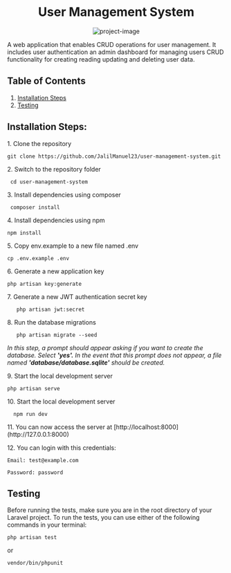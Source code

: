 <h1 align="center" id="title">User Management System</h1>
<p align="center">
<img src="https://socialify.git.ci/JalilManuel23/user-management-system/image?description=1&amp;descriptionEditable=Users%20CRUD&amp;font=Inter&amp;language=1&amp;name=1&amp;owner=1&amp;pattern=Signal&amp;stargazers=1&amp;theme=Light" alt="project-image"></p>
<p id="description">A web application that enables CRUD operations for user management. It includes user authentication an admin dashboard for managing users CRUD functionality for creating reading updating and deleting user data.</p>

## Table of Contents

1. [Installation Steps](#installation-steps)
2. [Testing](#testing)

## Installation Steps:

 <p>1. Clone the repository</p>

    git clone https://github.com/JalilManuel23/user-management-system.git

 <p>2. Switch to the repository folder</p>

     cd user-management-system

 <p>3. Install dependencies using composer</p>

     composer install

  <p>4. Install dependencies using npm</p>

    npm install

  <p>5. Copy env.example to a new file named .env</p>

    cp .env.example .env

  <p>6. Generate a new application key</p>

    php artisan key:generate

  <p>7. Generate a new JWT authentication secret key</p>

       php artisan jwt:secret

   <p>8. Run the database migrations</p>

       php artisan migrate --seed

_In this step, a prompt should appear asking if you want to create the database. Select **'yes'.** In the event that this prompt does not appear, a file named **'database/database.sqlite'** should be created._

   <p>9. Start the local development server</p>

    php artisan serve

   <p>10. Start the local development server</p>

      npm run dev

   <p>11. You can now access the server at [http://localhost:8000](http://127.0.0.1:8000)</p>

   <p>12. You can login with this credentials:</p>

    Email: test@example.com

    Password: password

## Testing

<p>Before running the tests, make sure you are in the root directory of your Laravel project. To run the tests, you can use either of the following commands in your terminal:</p>

    php artisan test

 <p>or</p>

    vendor/bin/phpunit
